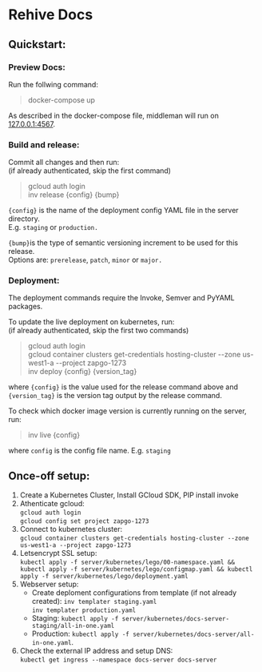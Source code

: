 Rehive Docs
===========
Quickstart:
----------
### Preview Docs:  
Run the follwing command:  
> docker-compose up
  
As described in the docker-compose file, middleman will run on [127.0.0.1:4567](http://127.0.0.1:4567).

### Build and release:
Commit all changes and then run:  
(if already authenticated, skip the first command)
> gcloud auth login  
> inv release {config} {bump}
  
`{config}` is the name of the deployment config YAML file in the server directory.  
E.g. `staging` or `production.`  
  
`{bump}`is the type of semantic versioning increment to be used for this release.  
Options are:  `prerelease`, `patch`, `minor` or `major.`  
 
### Deployment:
The deployment commands require the Invoke, Semver and PyYAML packages.

To update the live deployment on kubernetes, run:  
(if already authenticated, skip the first two commands)
> gcloud auth login  
> gcloud container clusters get-credentials hosting-cluster --zone us-west1-a --project zapgo-1273  
> inv deploy {config} {version_tag}  

where `{config}` is the value used for the release command above and `{version_tag}` is the version tag output by the release command.

To check which docker image version is currently running on the server, run:

> inv live {config}

where `config` is the config file name. E.g. `staging`

Once-off setup:
--------------
1. Create a Kubernetes Cluster, Install GCloud SDK, PIP install invoke
2. Athenticate gcloud:  
	`gcloud auth login`  
	`gcloud config set project zapgo-1273`  
3. Connect to kubernetes cluster:  
	`gcloud container clusters get-credentials hosting-cluster --zone us-west1-a --project zapgo-1273`  
4. Letsencrypt SSL setup:  
	`kubectl apply -f server/kubernetes/lego/00-namespace.yaml && kubectl apply -f server/kubernetes/lego/configmap.yaml && kubectl apply -f server/kubernetes/lego/deployment.yaml`  
5. Webserver setup:
	- Create deploment configurations from template (if not already created):
	  `inv templater staging.yaml`  
	  `inv templater production.yaml` 
   - Staging:
   	  `kubectl apply -f server/kubernetes/docs-server-staging/all-in-one.yaml`  
   	- Production:
     `kubectl apply -f server/kubernetes/docs-server/all-in-one.yaml`. 
6. Check the external IP address and setup DNS:  
    `kubectl get ingress --namespace docs-server docs-server`  
